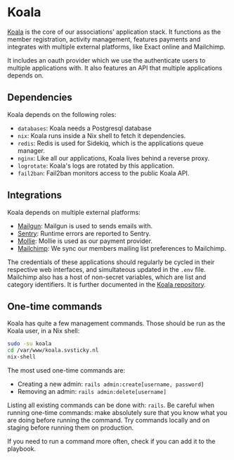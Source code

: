 # Koala

[Koala] is the core of our associations' application stack.
It functions as the member registration, activity management, features payments
and integrates with multiple external platforms, like Exact online and Mailchimp.

It includes an oauth provider which we use the authenticate users to multiple
applications with.
It also features an API that multiple applications depends on.

[Koala]: https://github.com/svsticky/constipated-koala/

## Dependencies

Koala depends on the following roles:

- `databases`: Koala needs a Postgresql database
- `nix`: Koala runs inside a Nix shell to fetch it dependencies.
- `redis`: Redis is used for Sidekiq, which is the applications queue manager.
- `nginx`: Like all our applications, Koala lives behind a reverse proxy.
- `logrotate`: Koala's logs are rotated by this application.
- `fail2ban`: Fail2ban monitors access to the public Koala API.

## Integrations

Koala depends on multiple external platforms:

- [Mailgun]: Mailgun is used to sends emails with.
- [Sentry]: Runtime errors are reported to Sentry.
- [Mollie]: Mollie is used as our payment provider.
- [Mailchimp]: We sync our members mailing list preferences to Mailchimp.

The credentials of these applications should regularly be cycled in their
respective web interfaces, and simultateous updated in the `.env` file.
Mailchimp also has a host of non-secret variables, which are list and category
identifiers. It is further documented in the [Koala repository](https://github.com/svsticky/constipated-koala/blob/master/MAILCHIMP.md).

[Mailgun]: https://www.mailgun.com/
[Sentry]: https://sentry.io/
[Mollie]: https://www.mollie.com/
[Mailchimp]: https://mailchimp.com/

## One-time commands

Koala has quite a few management commands.
Those should be run as the Koala user, in a Nix shell:

``` bash
sudo -su koala
cd /var/www/koala.svsticky.nl
nix-shell
```

The most used one-time commands are:

- Creating a new admin: `rails admin:create[username, password]`
- Removing an admin: `rails admin:delete[username]`

Listing all existing commands can be done with: `rails`.
Be careful when running one-time commands: make absolutely sure that you know
what you are doing before running the command. Try commands locally and on
staging before running them on production.

If you need to run a command more often, check if you can add it to the playbook.
